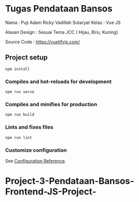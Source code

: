 # Tugas Pendataan Bansos

Nama : Puji Adam Ricky Vadillah Sutaryat
Kelas : Vue JS

Alasan Design : Sesuai Tema JCC ( Hijau, Biru, Kuning)

Source Code : https://vuetifyjs.com/

## Project setup

```
npm install
```

### Compiles and hot-reloads for development

```
npm run serve
```

### Compiles and minifies for production

```
npm run build
```

### Lints and fixes files

```
npm run lint
```

### Customize configuration

See [Configuration Reference](https://cli.vuejs.org/config/).
# Project-3-Pendataan-Bansos-Frontend-JS-Project-
